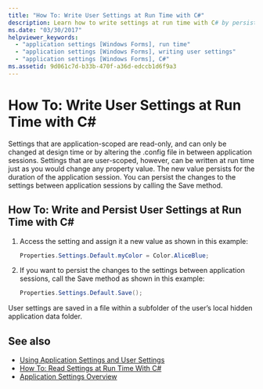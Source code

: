 ```yaml
---
title: "How To: Write User Settings at Run Time with C#"
description: Learn how to write settings at run time with C# by persisting the changes to the settings between application sessions by calling the Save method.
ms.date: "03/30/2017"
helpviewer_keywords: 
  - "application settings [Windows Forms], run time"
  - "application settings [Windows Forms], writing user settings"
  - "application settings [Windows Forms], C#"
ms.assetid: 9d061c7d-b33b-470f-a36d-edccb1d6f9a3
---
```

# How To: Write User Settings at Run Time with C\#

Settings that are application-scoped are read-only, and can only be changed at design time or by altering the .config file in between application sessions. Settings that are user-scoped, however, can be written at run time just as you would change any property value. The new value persists for the duration of the application session. You can persist the changes to the settings between application sessions by calling the Save method.  
  
## How To: Write and Persist User Settings at Run Time with C\#
  
1. Access the setting and assign it a new value as shown in this example:  
  
   ```csharp
   Properties.Settings.Default.myColor = Color.AliceBlue;  
   ```  
  
2. If you want to persist the changes to the settings between application sessions, call the Save method as shown in this example:  
  
    ```csharp
    Properties.Settings.Default.Save();  
    ```  
  
User settings are saved in a file within a subfolder of the user’s local hidden application data folder.  
  
## See also

- [Using Application Settings and User Settings](using-application-settings-and-user-settings.md)
- [How To: Read Settings at Run Time With C#](how-to-read-settings-at-run-time-with-csharp.md)
- [Application Settings Overview](application-settings-overview.md)
